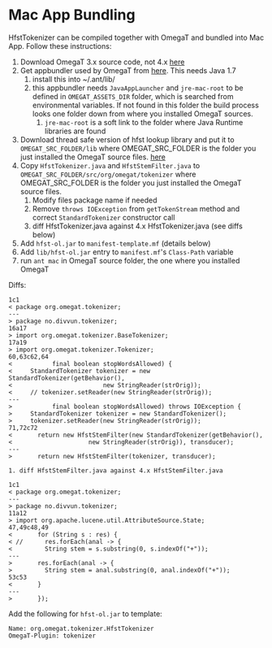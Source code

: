 # Mac App Bundling

HfstTokenizer can be compiled together with OmegaT and bundled into Mac App.
Follow these instructions:

1. Download OmegaT 3.x source code, not 4.x
  [here](http://sourceforge.net/projects/omegat/files/OmegaT%20-%20Standard/OmegaT%203.6.0%20update%205/OmegaT_3.6.0_05_Source.zip/download)
1. Get appbundler used by OmegaT from [here](https://bitbucket.org/infinitekind/appbundler).
  This needs Java 1.7
    1. install this into ~/.ant/lib/
    1. this appbundler needs `JavaAppLauncher` and `jre-mac-root` to be defined
   in `OMEGAT_ASSETS_DIR` folder, which is searched from environmental variables.
   If not found in this folder the build process looks one folder down from
   where you installed OmegaT sources.
        1. `jre-mac-root` is a soft link to the folder where Java Runtime libraries are found
1. Download thread safe version of hfst lookup library and put it to `OMEGAT_SRC_FOLDER/lib` where
  OMEGAT_SRC_FOLDER is the folder you just installed the OmegaT source files.
  [here](https://mvnrepository.com/artifact/fi.seco/hfst/1.1.5)
1. Copy `HfstTokenizer.java` and `HfstStemFilter.java` to
  `OMEGAT_SRC_FOLDER/src/org/omegat/tokenizer` where
    OMEGAT_SRC_FOLDER is the folder you just installed the OmegaT source files.
    1. Modify files package name if needed
    1. Remove `throws IOException` from `getTokenStream` method and correct
   `StandardTokenizer` constructor call
    1. diff HfstTokenizer.java against 4.x HfstTokenizer.java (see diffs below)
1. Add `hfst-ol.jar` to `manifest-template.mf` (details below)
1. Add `lib/hfst-ol.jar` entry to `manifest.mf`'s `Class-Path` variable
1. run `ant mac` in OmegaT source folder, the one where you installed OmegaT

Diffs:
```
1c1
< package org.omegat.tokenizer;
---
> package no.divvun.tokenizer;
16a17
> import org.omegat.tokenizer.BaseTokenizer;
17a19
> import org.omegat.tokenizer.Tokenizer;
60,63c62,64
<           final boolean stopWordsAllowed) {
<     StandardTokenizer tokenizer = new StandardTokenizer(getBehavior(),
<                         new StringReader(strOrig));
<     // tokenizer.setReader(new StringReader(strOrig));
---
>           final boolean stopWordsAllowed) throws IOException {
>     StandardTokenizer tokenizer = new StandardTokenizer();
>     tokenizer.setReader(new StringReader(strOrig));
71,72c72
<       return new HfstStemFilter(new StandardTokenizer(getBehavior(),
<                     new StringReader(strOrig)), transducer);
---
>       return new HfstStemFilter(tokenizer, transducer);
```
    1. diff HfstStemFilter.java against 4.x HfstStemFilter.java
```
1c1
< package org.omegat.tokenizer;
---
> package no.divvun.tokenizer;
11a12
> import org.apache.lucene.util.AttributeSource.State;
47,49c48,49
<       for (String s : res) {
< //      res.forEach(anal -> {
<         String stem = s.substring(0, s.indexOf("+"));
---
>       res.forEach(anal -> {
>         String stem = anal.substring(0, anal.indexOf("+"));
53c53
<       }
---
>       });
```

Add the following for `hfst-ol.jar` to template:
```
Name: org.omegat.tokenizer.HfstTokenizer
OmegaT-Plugin: tokenizer
```

